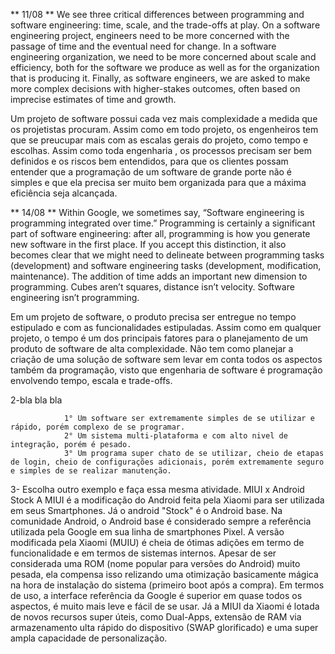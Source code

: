 ** 11/08 **
We see three critical differences between programming and software engineering: time, scale, and the trade-offs at play. On a software engineering project, engineers need to be 
more concerned with the passage of time and the eventual need for change. In a software engineering organization, we need to be more concerned about scale and efficiency, both for 
the software we produce as well as for the organization that is producing it. Finally, as software engineers, we are asked to make more complex decisions with higher-stakes outcomes, often based 
on imprecise estimates of time and growth.

Um projeto de software possui cada vez mais complexidade a medida que os projetistas procuram. Assim como em todo projeto, os engenheiros tem que se preucupar mais com as escalas 
gerais do projeto, como tempo e escolhas.
Assim como toda engenharia , os processos precisam ser bem definidos e os riscos bem entendidos, para que os clientes possam entender que a programação
de um software de grande porte não é simples e que ela precisa ser muito bem organizada para que a máxima eficiência seja alcançada.

** 14/08 **
Within Google, we sometimes say, “Software engineering is programming integrated over time.” Programming is certainly a significant part of software engineering: after all, programming is 
how you generate new software in the first place. If you accept this distinction, it also becomes clear that we might need to delineate between programming tasks (development) and software 
engineering tasks (development, modification, maintenance). The addition of time adds an important new dimension to programming. Cubes aren’t squares, distance isn’t velocity.
Software engineering isn’t programming.

Em um projeto de software, o produto precisa ser entregue no tempo estipulado e com as funcionalidades estipuladas. Assim como em qualquer projeto, o tempo é um dos principais fatores para 
o planejamento de um produto de software de alta complexidade. Não tem como planejar a criação de uma solução de software sem levar em conta todos os aspectos também da programação, visto que engenharia de software
é programação envolvendo tempo, escala e trade-offs.

2-bla bla bla

                1° Um software ser extremamente simples de se utilizar e rápido, porém complexo de se programar.
                2° Um sistema multi-plataforma e com alto nivel de integração, porém é pesado.
                3° Um programa super chato de se utilizar, cheio de etapas de login, cheio de configurações adicionais, porém extremamente seguro e simples de se realizar manutenção.

3- Escolha outro exemplo e faça essa mesma atividade.
    MIUI x Android Stock
    A MIUI é a modificação do Android feita pela Xiaomi para ser utilizada em seus Smartphones. Já o android "Stock" é o Android base.
    Na comunidade Android, o Android base é considerado sempre a referência utilizada pela Google em sua linha de smartphones Pixel.
    A versão modificada pela Xiaomi (MUIU) é cheia de ótimas adições em termo de funcionalidade e em termos de sistemas internos. Apesar de ser considerada uma ROM (nome popular para versões do Android)
muito pesada, ela compensa isso relizando uma otimização basicamente mágica na hora de instalação do sistema (primeiro boot após a compra).
    Em termos de uso, a interface referência da Google é superior em quase todos os aspectos, é muito mais leve e fácil de se usar. 
    Já a MIUI da Xiaomi é lotada de novos recursos super úteis, como Dual-Apps, extensão de RAM via armazenamento ulta rápido do dispositivo (SWAP glorificado) e uma super ampla capacidade de personalização.
